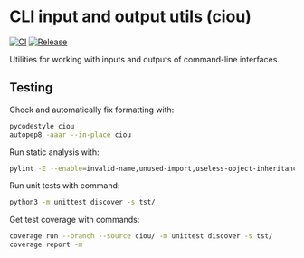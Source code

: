 # CLI input and output utils (ciou)

[![CI](https://github.com/kangasta/ciou/actions/workflows/ci.yml/badge.svg)](https://github.com/kangasta/ciou/actions/workflows/ci.yml)
[![Release](https://github.com/kangasta/ciou/actions/workflows/release.yml/badge.svg)](https://github.com/kangasta/ciou/actions/workflows/release.yml)

Utilities for working with inputs and outputs of command-line interfaces.

## Testing

Check and automatically fix formatting with:

```bash
pycodestyle ciou
autopep8 -aaar --in-place ciou
```

Run static analysis with:

```bash
pylint -E --enable=invalid-name,unused-import,useless-object-inheritance ciou tst
```

Run unit tests with command:

```bash
python3 -m unittest discover -s tst/
```

Get test coverage with commands:

```bash
coverage run --branch --source ciou/ -m unittest discover -s tst/
coverage report -m
```
